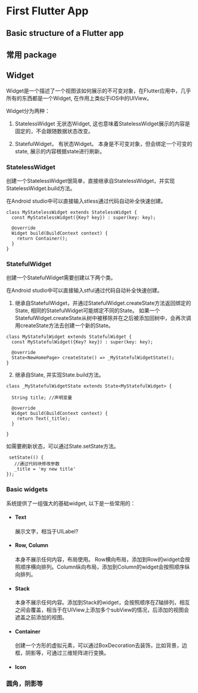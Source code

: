 # First Flutter App

## Basic structure of a Flutter app

## 常用 package


## <a id='Wdiget'>Widget</a> 

Widget是一个描述了一个视图该如何展示的不可变对象，在Flutter应用中，几乎所有的东西都是一个Widget, 在作用上类似于iOS中的UIView。

Widget分为两种：

1. StatelessWidget 无状态Widget, 这也意味着StatelessWidget展示的内容是固定的，不会跟随数据状态改变。

2. StatefulWidget， 有状态Widget。 本身是不可变对象，但会绑定一个可变的state, 展示的内容根据state进行刷新。

### StatelessWidget

创建一个StatelessWidget很简单，直接继承自StatelessWidget，并实现StatelessWidget.build方法。 

在Android studio中可以直接输入stless通过代码自动补全快速创建。

```
class MyStatelessWidget extends StatelessWidget {
  const MyStatelessWidget({Key? key}) : super(key: key);

  @override
  Widget build(BuildContext context) {
    return Container();
  }
}
```

### StatefulWidget

创建一个StatefulWidget需要创建以下两个类。

在Android studio中可以直接输入stful通过代码自动补全快速创建。

1. 继承自StatefulWidget，并通过StatefulWidget.createState方法返回绑定的State, 相同的StatefulWidget可能绑定不同的State。 如果一个StatefulWidget.createState从树中被移除并在之后被添加回树中，会再次调用createState方法去创建一个新的State。

```
class MyStatefulWidget extends StatefulWidget {
  const MyStatefulWidget({Key? key}) : super(key: key);

  @override
  State<NewHomePage> createState() => _MyStatefulWidgetState();
}
```
2. 继承自State, 并实现State.build方法。
```
class _MyStatefulWidgetState extends State<MyStatefulWidget> {

  String title; //声明变量
  
  @override
  Widget build(BuildContext context) {
    return Text(_title);
  }

}

```

如需要刷新状态，可以通过State.setState方法。

```
 setState(() {
   //通过代码块修改参数
   _title = 'my new title'
});
```


### Basic widgets

系统提供了一组强大的基础widget, 以下是一些常用的：

* #### Text 
    展示文字，相当于UILabel?

* #### Row, Column
    本身不展示任何内容，布局使用。 Row横向布局，添加到Row的widget会按照顺序横向排列。Column纵向布局，添加到Column的widget会按照顺序纵向排列。 

* #### Stack 
   本身不展示任何内容。添加到Stack的widget，会按照顺序在Z轴排列，相互之间会覆盖，相当于在UIView上添加多个subView的情况，后添加的视图会遮盖之前添加的视图。

* #### Container
    创建一个方形的虚拟元素，可以通过BoxDecoration去装饰，比如背景，边框，阴影等，可通过三维矩阵进行变换。


* #### Icon




### 圆角，阴影等




